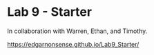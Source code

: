# Lab 9 - Starter

In collaboration with Warren, Ethan, and Timothy.

https://edgarnonsense.github.io/Lab9_Starter/
